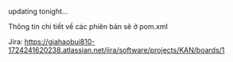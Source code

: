 updating tonight...

Thông tin chi tiết về các phiên bản sẽ ở pom.xml

Jira: https://giahaobui810-1724241620238.atlassian.net/jira/software/projects/KAN/boards/1
